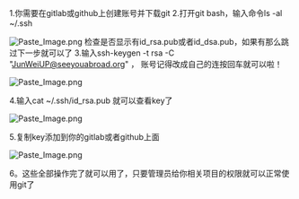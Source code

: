 1.你需要在gitlab或github上创建账号并下载git
2.打开git bash，输入命令ls -al ~/.ssh 

![Paste_Image.png](http://upload-images.jianshu.io/upload_images/1507947-658767c05b6991a1.png?imageMogr2/auto-orient/strip%7CimageView2/2/w/1240)
检查是否显示有id_rsa.pub或者id_dsa.pub，如果有那么跳过下一步就可以了
3.输入ssh-keygen -t rsa -C "JunWeiUP@seeyouabroad.org" ， 账号记得改成自己的连按回车就可以啦！

![Paste_Image.png](http://upload-images.jianshu.io/upload_images/1507947-7d72845f7a7dd0ef.png?imageMogr2/auto-orient/strip%7CimageView2/2/w/1240)

4.输入cat ~/.ssh/id_rsa.pub 就可以查看key了

![Paste_Image.png](http://upload-images.jianshu.io/upload_images/1507947-af7d06acb9069cdf.png?imageMogr2/auto-orient/strip%7CimageView2/2/w/1240)

5.复制key添加到你的gitlab或者github上面

![Paste_Image.png](http://upload-images.jianshu.io/upload_images/1507947-d638761bd4fb01d5.png?imageMogr2/auto-orient/strip%7CimageView2/2/w/1240)

6。这些全部操作完了就可以用了，只要管理员给你相关项目的权限就可以正常使用git了
